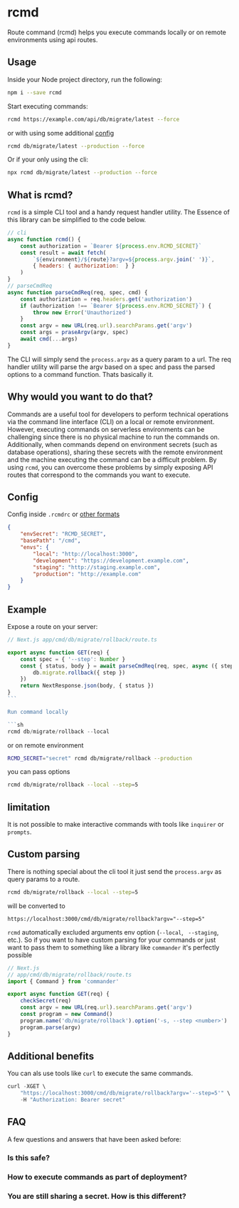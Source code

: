 # rcmd

Route command (rcmd) helps you execute commands locally or on remote environments using api routes.

## Usage

Inside your Node project directory, run the following:

```sh
npm i --save rcmd
```

Start executing commands:

```sh
rcmd https://example.com/api/db/migrate/latest --force
```

or with using some additional [config](#config)

```sh
rcmd db/migrate/latest --production --force
```

Or if your only using the cli:

```sh
npx rcmd db/migrate/latest --production --force
```

## What is rcmd?

`rcmd` is a simple CLI tool and a handy request handler utility. The Essence of this library can be simplified to the code below.

```js
// cli
async function rcmd() {
    const authorization = `Bearer ${process.env.RCMD_SECRET}`
    const result = await fetch(
        `${environment}/${route}?argv=${process.argv.join(' ')}`,
        { headers: { authorization:  } }
    )
}
// parseCmdReq
async function parseCmdReq(req, spec, cmd) {
    const authorization = req.headers.get('authorization')
    if (authorization !== `Bearer ${process.env.RCMD_SECRET}`) {
        throw new Error('Unauthorized')
    }
    const argv = new URL(req.url).searchParams.get('argv')
    const args = praseArgv(argv, spec)
    await cmd(...args)
}
```

The CLI will simply send the `process.argv` as a query param to a url. The req handler utility will parse the argv based on a spec and pass the parsed options to a command function. Thats basically it.

## Why would you want to do that?

Commands are a useful tool for developers to perform technical operations via the command line interface (CLI) on a local or remote environment. However, executing commands on serverless environments can be challenging since there is no physical machine to run the commands on. Additionally, when commands depend on environment secrets (such as database operations), sharing these secrets with the remote environment and the machine executing the command can be a difficult problem. By using `rcmd`, you can overcome these problems by simply exposing API routes that correspond to the commands you want to execute.

## Config

Config inside `.rcmdrc` or [other formats ](https://github.com/cosmiconfig/cosmiconfig)

```json
{
    "envSecret": "RCMD_SECRET",
    "basePath": "/cmd",
    "envs": {
        "local": "http://localhost:3000",
        "development": "https://development.example.com",
        "staging": "http://staging.example.com",
        "production": "http://example.com"
    }
}
```

## Example

Expose a route on your server:

````javascript
// Next.js app/cmd/db/migrate/rollback/route.ts

export async function GET(req) {
    const spec = { '--step': Number }
    const { status, body } = await parseCmdReq(req, spec, async ({ step }) => {
        db.migrate.rollback({ step })
    })
    return NextResponse.json(body, { status })
}
```

Run command locally

```sh
rcmd db/migrate/rollback --local
````

or on remote environment

```sh
RCMD_SECRET="secret" rcmd db/migrate/rollback --production
```

you can pass options

```sh
rcmd db/migrate/rollback --local --step=5
```

## limitation

It is not possible to make interactive commands with tools like `inquirer` or `prompts`.

## Custom parsing

There is nothing special about the cli tool it just send the `process.argv` as query params to a route.

```sh
rcmd db/migrate/rollback --local --step=5
```

will be converted to

```
https://localhost:3000/cmd/db/migrate/rollback?argv="--step=5"
```

`rcmd` automatically excluded arguments env option (`--local`, ` --staging`, etc.). So if you want to have custom parsing for your commands or just want to pass them to something like a library like `commander` it's perfectly possible

```javascript
// Next.js
// app/cmd/db/migrate/rollback/route.ts
import { Command } from 'commander'

export async function GET(req) {
    checkSecret(req)
    const argv = new URL(req.url).searchParams.get('argv')
    const program = new Command()
    program.name('db/migrate/rollback').option('-s, --step <number>')
    program.parse(argv)
}
```

## Additional benefits

You can als use tools like `curl` to execute the same commands.

```js
curl -XGET \
	"https://localhost:3000/cmd/db/migrate/rollback?argv='--step=5'" \
	-H "Authorization: Bearer secret"
```

## FAQ

A few questions and answers that have been asked before:

### Is this safe?

### How to execute commands as part of deployment?

### You are still sharing a secret. How is this different?
